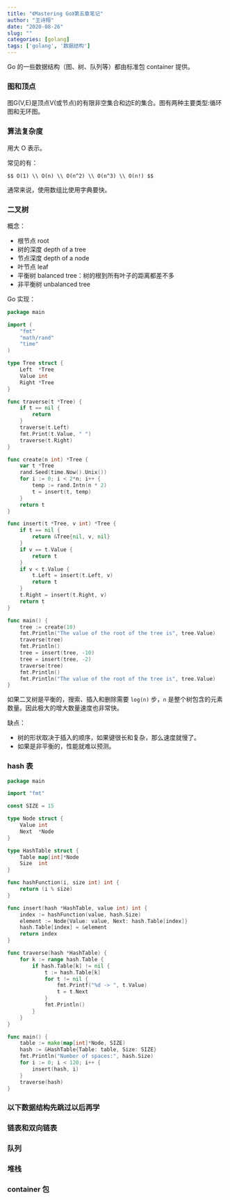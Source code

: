```yaml
---
title: "《Mastering Go》第五章笔记"
author: "王诗翔"
date: "2020-08-26"
slug: ""
categories: [golang]
tags: ['golang', '数据结构']
---
```



Go 的一些数据结构（图、树、队列等）都由标准包 container 提供。

### 图和顶点

图G(V,E)是顶点V(或节点)的有限非空集合和边E的集合。图有两种主要类型:循环图和无环图。

### 算法复杂度

用大 O 表示。

常见的有：

`$$
O(1) \\
O(n) \\
O(n^2) \\
O(n^3) \\
O(n!)
$$`

通常来说，使用数组比使用字典要快。

### 二叉树

概念：

- 根节点 root
- 树的深度 depth of a tree
- 节点深度 depth of a node
- 叶节点 leaf
- 平衡树 balanced tree：树的根到所有叶子的距离都差不多
- 非平衡树 unbalanced tree

Go 实现：

```go
package main

import (
	"fmt"
	"math/rand"
	"time"
)

type Tree struct {
	Left  *Tree
	Value int
	Right *Tree
}

func traverse(t *Tree) {
	if t == nil {
		return
	}
	traverse(t.Left)
	fmt.Print(t.Value, " ")
	traverse(t.Right)
}

func create(n int) *Tree {
	var t *Tree
	rand.Seed(time.Now().Unix())
	for i := 0; i < 2*n; i++ {
		temp := rand.Intn(n * 2)
		t = insert(t, temp)
	}
	return t
}

func insert(t *Tree, v int) *Tree {
	if t == nil {
		return &Tree{nil, v, nil}
	}
	if v == t.Value {
		return t
	}
	if v < t.Value {
		t.Left = insert(t.Left, v)
		return t
	}
	t.Right = insert(t.Right, v)
	return t
}

func main() {
	tree := create(10)
	fmt.Println("The value of the root of the tree is", tree.Value)
	traverse(tree)
	fmt.Println()
	tree = insert(tree, -10)
	tree = insert(tree, -2)
	traverse(tree)
	fmt.Println()
	fmt.Println("The value of the root of the tree is", tree.Value)
}
```

如果二叉树是平衡的，搜索、插入和删除需要 `log(n)` 步，`n` 是整个树包含的元素数量。因此极大的增大数量速度也非常快。

缺点：

- 树的形状取决于插入的顺序，如果键很长和复杂，那么速度就慢了。
- 如果是非平衡的，性能就难以预测。

### hash 表

```go
package main

import "fmt"

const SIZE = 15

type Node struct {
	Value int
	Next  *Node
}

type HashTable struct {
	Table map[int]*Node
	Size  int
}

func hashFunction(i, size int) int {
	return (i % size)
}

func insert(hash *HashTable, value int) int {
	index := hashFunction(value, hash.Size)
	element := Node{Value: value, Next: hash.Table[index]}
	hash.Table[index] = &element
	return index
}

func traverse(hash *HashTable) {
	for k := range hash.Table {
		if hash.Table[k] != nil {
			t := hash.Table[k]
			for t != nil {
				fmt.Printf("%d -> ", t.Value)
				t = t.Next
			}
			fmt.Println()
		}
	}
}

func main() {
	table := make(map[int]*Node, SIZE)
	hash := &HashTable{Table: table, Size: SIZE}
	fmt.Println("Number of spaces:", hash.Size)
	for i := 0; i < 120; i++ {
		insert(hash, i)
	}
	traverse(hash)
}
```

### 以下数据结构先跳过以后再学

### 链表和双向链表

### 队列

### 堆栈

### container 包